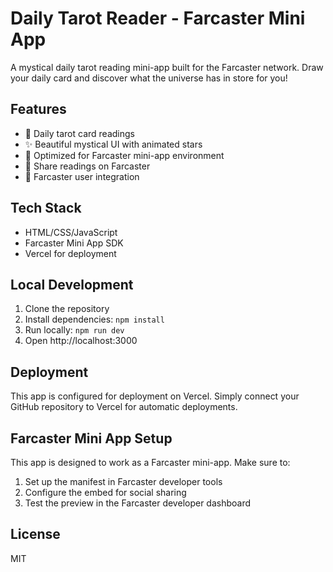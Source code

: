 # Daily Tarot Reader - Farcaster Mini App

A mystical daily tarot reading mini-app built for the Farcaster network. Draw your daily card and discover what the universe has in store for you!

## Features

- 🔮 Daily tarot card readings
- ✨ Beautiful mystical UI with animated stars
- 📱 Optimized for Farcaster mini-app environment
- 🔗 Share readings on Farcaster
- 👤 Farcaster user integration

## Tech Stack

- HTML/CSS/JavaScript
- Farcaster Mini App SDK
- Vercel for deployment

## Local Development

1. Clone the repository
2. Install dependencies: `npm install`
3. Run locally: `npm run dev`
4. Open http://localhost:3000

## Deployment

This app is configured for deployment on Vercel. Simply connect your GitHub repository to Vercel for automatic deployments.

## Farcaster Mini App Setup

This app is designed to work as a Farcaster mini-app. Make sure to:

1. Set up the manifest in Farcaster developer tools
2. Configure the embed for social sharing
3. Test the preview in the Farcaster developer dashboard

## License

MIT
